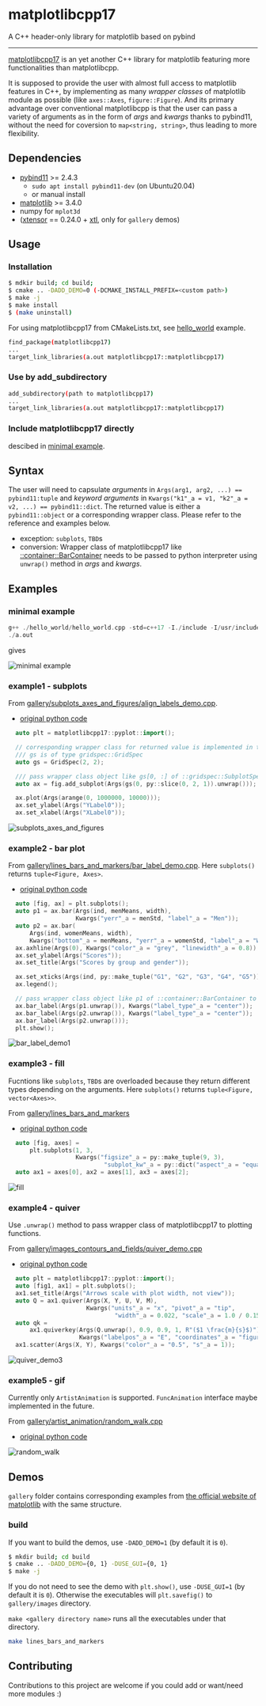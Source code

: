 # matplotlibcpp17

A C++ header-only library for matplotlib based on pybind

-----

[matplotlibcpp17](https://github.com/soblin/matplotlibcpp17) is an yet another C++ library for matplotlib featuring more functionalities than matplotlibcpp.

It is supposed to provide the user with almost full access to matplotlib features in C++, by implementing as many *wrapper classes* of matplotlib module as possible (like `axes::Axes`, `figure::Figure`). And its primary advantage over conventional matplotlibcpp is that the user can pass a variety of arguments as in the form of *args* and *kwargs* thanks to pybind11, without the need for coversion to `map<string, string>`, thus leading to more flexibility.

## Dependencies

- [pybind11](https://github.com/pybind/pybind11) >= 2.4.3
  - `sudo apt install pybind11-dev` (on Ubuntu20.04)
  - or manual install
- [matplotlib](https://matplotlib.org/stable/index.html) >= 3.4.0
- numpy for `mplot3d`
- ([xtensor](https://github.com/xtensor-stack/xtensor) == 0.24.0 + [xtl](https://github.com/xtensor-stack/xtl), only for `gallery` demos)

## Usage

### Installation

```bash
$ mdkir build; cd build;
$ cmake .. -DADD_DEMO=0 (-DCMAKE_INSTALL_PREFIX=<custom path>)
$ make -j
$ make install
$ (make uninstall)
```

For using matplotlibcpp17 from CMakeLists.txt, see [hello_world](https://github.com/soblin/matplotlibcpp17/tree/master/hello_world) example.

```bash
find_package(matplotlibcpp17)
...
target_link_libraries(a.out matplotlibcpp17::matplotlibcpp17)
```

### Use by add_subdirectory

```bash
add_subdirectory(path to matplotlibcpp17)
...
target_link_libraries(a.out matplotlibcpp17::matplotlibcpp17)
```

### Include matplotlibcpp17 directly

descibed in [minimal example](#minimal-example).

## Syntax

The user will need to capsulate *arguments* in `Args(arg1, arg2, ...) == pybind11:tuple` and *keyword arguments* in `Kwargs("k1"_a = v1, "k2"_a = v2, ...) == pybind11::dict`. The returned value is either a `pybind11::object` or a corresponding wrapper class. Please refer to the reference and examples below.
- exception: `subplots`, `TBD`s
- conversion: Wrapper class of matplotlibcpp17 like [::container::BarContainer](https://github.com/soblin/matplotlibcpp17/blob/master/include/matplotlibcpp17/container.h) needs to be passed to python interpreter using `unwrap()` method in *args* and *kwargs*.

## Examples

### minimal example

```cpp
g++ ./hello_world/hello_world.cpp -std=c++17 -I./include -I/usr/include/python3.x -I<path to pybind11> -lpython3.x
./a.out
```

gives

![minimal example](./gallery/images/hello_world.png)

### example1 - subplots

From [gallery/subplots_axes_and_figures/align_labels_demo.cpp](https://github.com/soblin/matplotlibcpp17/blob/master/gallery/subplots_axes_and_figures/align_labels_demo.cpp).

- [original python code](https://matplotlib.org/stable/gallery/subplots_axes_and_figures/align_labels_demo.html)

```cpp
  auto plt = matplotlibcpp17::pyplot::import();

  // corresponding wrapper class for returned value is implemented in this library
  /// gs is of type gridspec::GridSpec
  auto gs = GridSpec(2, 2);

  /// pass wrapper class object like gs[0, :] of ::gridspec::SubplotSpec to the interpreter using .unwrap() method as python object
  auto ax = fig.add_subplot(Args(gs(0, py::slice(0, 2, 1)).unwrap()));

  ax.plot(Args(arange(0, 1000000, 10000)));
  ax.set_ylabel(Args("YLabel0"));
  ax.set_xlabel(Args("XLabel0"));
```

![subplots_axes_and_figures](./gallery/images/align_labels_demo.png)

### example2 - bar plot

From [gallery/lines_bars_and_markers/bar_label_demo.cpp](https://github.com/soblin/matplotlibcpp17/blob/master/gallery/lines_bars_and_markers/bar_label_demo.cpp). Here `subplots()` returns `tuple<Figure, Axes>`.

- [original python code](https://matplotlib.org/stable/gallery/lines_bars_and_markers/bar_label_demo.html)

```cpp
  auto [fig, ax] = plt.subplots();
  auto p1 = ax.bar(Args(ind, menMeans, width),
                   Kwargs("yerr"_a = menStd, "label"_a = "Men"));
  auto p2 = ax.bar(
      Args(ind, womenMeans, width),
      Kwargs("bottom"_a = menMeans, "yerr"_a = womenStd, "label"_a = "Women"));
  ax.axhline(Args(0), Kwargs("color"_a = "grey", "linewidth"_a = 0.8));
  ax.set_ylabel(Args("Scores"));
  ax.set_title(Args("Scores by group and gender"));

  ax.set_xticks(Args(ind, py::make_tuple("G1", "G2", "G3", "G4", "G5")));
  ax.legend();

  // pass wrapper class object like p1 of ::container::BarContainer to the interpreter using .unwrap() method as python object
  ax.bar_label(Args(p1.unwrap()), Kwargs("label_type"_a = "center"));
  ax.bar_label(Args(p2.unwrap()), Kwargs("label_type"_a = "center"));
  ax.bar_label(Args(p2.unwrap()));
  plt.show();
```

![bar_label_demo1](./gallery/images/bar_label_demo1.png)

### example3 - fill

Fucntions like `subplots`, `TBD`s are overloaded because they return different types depending on the arguments. Here `subplots()` returns `tuple<Figure, vector<Axes>>`.

From [gallery/lines_bars_and_markers](https://github.com/soblin/matplotlibcpp17/blob/master/gallery/lines_bars_and_markers/fill.cpp)

- [original python code](https://matplotlib.org/stable/gallery/lines_bars_and_markers/fill.html)

```cpp
  auto [fig, axes] =
      plt.subplots(1, 3,
                   Kwargs("figsize"_a = py::make_tuple(9, 3),
                           "subplot_kw"_a = py::dict("aspect"_a = "equal")));
  auto ax1 = axes[0], ax2 = axes[1], ax3 = axes[2];
```

![fill](./gallery/images/fill.png)

### example4 - quiver

Use `.unwrap()` method to pass wrapper class of matplotlibcpp17 to plotting functions.

From [gallery/images_contours_and_fields/quiver_demo.cpp](https://github.com/soblin/matplotlibcpp17/blob/master/gallery/images_contours_and_fields/quiver_demo.cpp)

- [original python code](https://matplotlib.org/stable/gallery/images_contours_and_fields/quiver_demo.html)

```cpp
  auto plt = matplotlibcpp17::pyplot::import();
  auto [fig1, ax1] = plt.subplots();
  ax1.set_title(Args("Arrows scale with plot width, not view"));
  auto Q = ax1.quiver(Args(X, Y, U, V, M),
                      Kwargs("units"_a = "x", "pivot"_a = "tip",
                              "width"_a = 0.022, "scale"_a = 1.0 / 0.15));
  auto qk =
      ax1.quiverkey(Args(Q.unwrap(), 0.9, 0.9, 1, R"($1 \frac{m}{s}$)"),
                    Kwargs("labelpos"_a = "E", "coordinates"_a = "figure"));
  ax1.scatter(Args(X, Y), Kwargs("color"_a = "0.5", "s"_a = 1));
```

![quiver_demo3](./gallery/images/quiver_demo_3.png)

### example5 - gif

Currently only `ArtistAnimation` is supported. `FuncAnimation` interface maybe implemented in the future.

From [gallery/artist_animation/random_walk.cpp](https://github.com/soblin/matplotlibcpp17/blob/master/gallery/artist_animation/random_walk.cpp)

- [original python code](https://matplotlib.org/stable/gallery/animation/random_walk.html)

![random_walk](./gallery/images/random_walk.gif)

## Demos

`gallery` folder contains corresponding examples from [the official website of matplotlib](https://matplotlib.org/stable/gallery) with the same structure.

### build

If you want to build the demos, use `-DADD_DEMO=1` (by default it is `0`).

```bash
$ mkdir build; cd build
$ cmake .. -DADD_DEMO={0, 1} -DUSE_GUI={0, 1}
$ make -j
```

If you do not need to see the demo with `plt.show()`, use `-DUSE_GUI=1` (by default it is `0`). Otherwise the executables will `plt.savefig()` to `gallery/images` directory.

`make <gallery directory name>` runs all the executables under that directory.

```bash
make lines_bars_and_markers
```

## Contributing

Contributions to this project are welcome if you could add or want/need more modules :)
